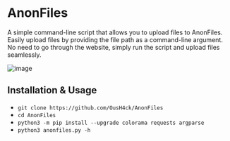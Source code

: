# AnonFiles
A simple command-line script that allows you to upload files to AnonFiles. Easily upload files by providing the file path as a command-line argument. No need to go through the website, simply run the script and upload files seamlessly.

![image](https://github.com/OusH4ck/AnonFiles/assets/132360962/66474384-c30c-47f0-b2aa-c46e9f8f8fce)

## Installation & Usage
- `git clone https://github.com/OusH4ck/AnonFiles`
- `cd AnonFiles`
- `python3 -m pip install --upgrade colorama requests argparse`
- `python3 anonfiles.py -h`
